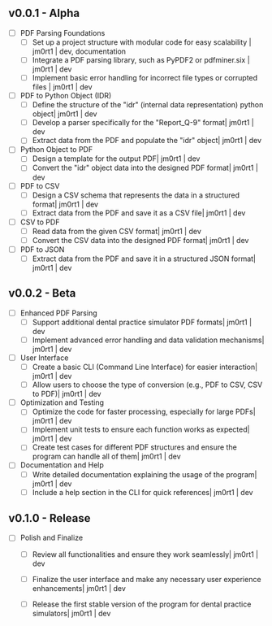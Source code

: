 <!-- - [ ] issue title | jm0rt1 | documentation, duplicate, enhancement, good first issue, help wanted, invalid, question, refactoring, wontfix -->

## v0.0.1 - Alpha
- [ ] PDF Parsing Foundations
    - [ ] Set up a project structure with modular code for easy scalability  | jm0rt1 | dev, documentation
    - [ ] Integrate a PDF parsing library, such as PyPDF2 or pdfminer.six | jm0rt1 | dev
    - [ ] Implement basic error handling for incorrect file types or corrupted files | jm0rt1 | dev
    
- [ ] PDF to Python Object (IDR)
    - [ ] Define the structure of the "idr" (internal data representation) python object| jm0rt1 | dev
    - [ ] Develop a parser specifically for the "Report_Q-9" format| jm0rt1 | dev
    - [ ] Extract data from the PDF and populate the "idr" object| jm0rt1 | dev

- [ ] Python Object to PDF
    - [ ] Design a template for the output PDF| jm0rt1 | dev
    - [ ] Convert the "idr" object data into the designed PDF format| jm0rt1 | dev

- [ ] PDF to CSV
    - [ ] Design a CSV schema that represents the data in a structured format| jm0rt1 | dev
    - [ ] Extract data from the PDF and save it as a CSV file| jm0rt1 | dev

- [ ] CSV to PDF
    - [ ] Read data from the given CSV format| jm0rt1 | dev
    - [ ] Convert the CSV data into the designed PDF format| jm0rt1 | dev

- [ ] PDF to JSON
    - [ ] Extract data from the PDF and save it in a structured JSON format| jm0rt1 | dev

## v0.0.2 - Beta
- [ ] Enhanced PDF Parsing
    - [ ] Support additional dental practice simulator PDF formats| jm0rt1 | dev
    - [ ] Implement advanced error handling and data validation mechanisms| jm0rt1 | dev

- [ ] User Interface
    - [ ] Create a basic CLI (Command Line Interface) for easier interaction| jm0rt1 | dev
    - [ ] Allow users to choose the type of conversion (e.g., PDF to CSV, CSV to PDF)| jm0rt1 | dev

- [ ] Optimization and Testing
    - [ ] Optimize the code for faster processing, especially for large PDFs| jm0rt1 | dev
    - [ ] Implement unit tests to ensure each function works as expected| jm0rt1 | dev
    - [ ] Create test cases for different PDF structures and ensure the program can handle all of them| jm0rt1 | dev

- [ ] Documentation and Help
    - [ ] Write detailed documentation explaining the usage of the program| jm0rt1 | dev
    - [ ] Include a help section in the CLI for quick references| jm0rt1 | dev

## v0.1.0 - Release
- [ ] Polish and Finalize
    - [ ] Review all functionalities and ensure they work seamlessly| jm0rt1 | dev
    - [ ] Finalize the user interface and make any necessary user experience enhancements| jm0rt1 | dev
    - [ ] Release the first stable version of the program for dental practice simulators| jm0rt1 | dev

